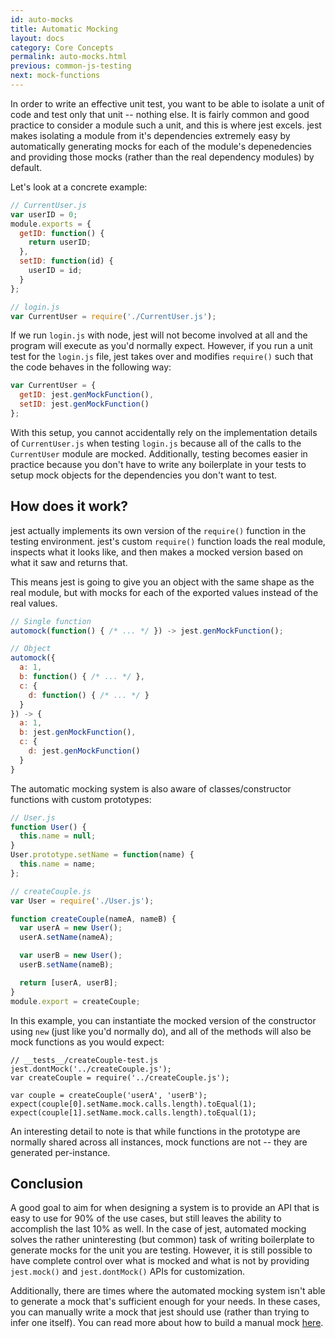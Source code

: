 ```yaml
---
id: auto-mocks
title: Automatic Mocking
layout: docs
category: Core Concepts
permalink: auto-mocks.html
previous: common-js-testing
next: mock-functions
---
```


In order to write an effective unit test, you want to be able to isolate a unit of code and test only that unit -- nothing else. It is fairly common and good practice to consider a module such a unit, and this is where jest excels. jest makes isolating a module from it's dependencies extremely easy by automatically generating mocks for each of the module's depenedencies and providing those mocks (rather than the real dependency modules) by default.

Let's look at a concrete example:

```javascript
// CurrentUser.js
var userID = 0;
module.exports = {
  getID: function() {
    return userID;
  },
  setID: function(id) {
    userID = id;
  }
};

// login.js
var CurrentUser = require('./CurrentUser.js');
```

If we run `login.js` with node, jest will not become involved at all and the program will execute as you'd normally expect. However, if you run a unit test for the `login.js` file, jest takes over and modifies `require()` such that the code behaves in the following way:

```javascript
var CurrentUser = {
  getID: jest.genMockFunction(),
  setID: jest.genMockFunction()
};
```

With this setup, you cannot accidentally rely on the implementation details of `CurrentUser.js` when testing `login.js` because all of the calls to the `CurrentUser` module are mocked. Additionally, testing becomes easier in practice because you don't have to write any boilerplate in your tests to setup mock objects for the dependencies you don't want to test.

How does it work?
-----------------

jest actually implements its own version of the `require()` function in the testing environment. jest's custom `require()` function loads the real module, inspects what it looks like, and then makes a mocked version based on what it saw and returns that.

This means jest is going to give you an object with the same shape as the real module, but with mocks for each of the exported values instead of the real values.

```javascript
// Single function
automock(function() { /* ... */ }) -> jest.genMockFunction();

// Object
automock({
  a: 1,
  b: function() { /* ... */ },
  c: {
    d: function() { /* ... */ }
  }
}) -> {
  a: 1,
  b: jest.genMockFunction(),
  c: {
    d: jest.genMockFunction()
  }
}
```

The automatic mocking system is also aware of classes/constructor functions with custom prototypes:

```javascript
// User.js
function User() {
  this.name = null;
}
User.prototype.setName = function(name) {
  this.name = name;
};

// createCouple.js
var User = require('./User.js');

function createCouple(nameA, nameB) {
  var userA = new User();
  userA.setName(nameA);

  var userB = new User();
  userB.setName(nameB);

  return [userA, userB];
}
module.export = createCouple;
```

In this example, you can instantiate the mocked version of the constructor using `new` (just like you'd normally do), and all of the methods will also be mock functions as you would expect:

```
// __tests__/createCouple-test.js
jest.dontMock('../createCouple.js');
var createCouple = require('../createCouple.js');

var couple = createCouple('userA', 'userB');
expect(couple[0].setName.mock.calls.length).toEqual(1);
expect(couple[1].setName.mock.calls.length).toEqual(1);
```

An interesting detail to note is that while functions in the prototype are
normally shared across all instances, mock functions are not -- they are
generated per-instance.


Conclusion
----------

A good goal to aim for when designing a system is to provide an API that is easy to use for 90% of the use cases, but still leaves the ability to accomplish the last 10% as well. In the case of jest, automated mocking solves the rather uninteresting (but common) task of writing boilerplate to generate mocks for the unit you are testing. However, it is still possible to have complete control over what is mocked and what is not by providing `jest.mock()` and `jest.dontMock()` APIs for customization.

Additionally, there are times where the automated mocking system isn't able to generate a mock that's sufficient enough for your needs. In these cases, you can manually write a mock that jest should use (rather than trying to infer one itself). You can read more about how to build a manual mock [here](/jest/docs/manual-mocks.html).
